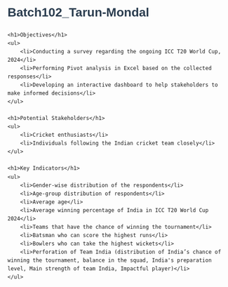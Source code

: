 # Batch102_Tarun-Mondal
<!DOCTYPE html>
<html lang="en">
<head>
    <meta charset="UTF-8">
    <meta name="viewport" content="width=device-width, initial-scale=1.0">
    <title>ICC T20 World Cup 2024 Survey</title>
    <style>
        body {
            font-family: Arial, sans-serif;
            line-height: 1.6;
            margin: 20px;
        }
        h1 {
            color: #2c3e50;
        }
        ul {
            list-style-type: none;
            padding: 0;
        }
        li {
            margin-bottom: 10px;
        }
    </style>
</head>
<body>

    <h1>Objectives</h1>
    <ul>
        <li>Conducting a survey regarding the ongoing ICC T20 World Cup, 2024</li>
        <li>Performing Pivot analysis in Excel based on the collected responses</li>
        <li>Developing an interactive dashboard to help stakeholders to make informed decisions</li>
    </ul>

    <h1>Potential Stakeholders</h1>
    <ul>
        <li>Cricket enthusiasts</li>
        <li>Individuals following the Indian cricket team closely</li>
    </ul>

    <h1>Key Indicators</h1>
    <ul>
        <li>Gender-wise distribution of the respondents</li>
        <li>Age-group distribution of respondents</li>
        <li>Average age</li>
        <li>Average winning percentage of India in ICC T20 World Cup 2024</li>
        <li>Teams that have the chance of winning the tournament</li>
        <li>Batsman who can score the highest runs</li>
        <li>Bowlers who can take the highest wickets</li>
        <li>Perforation of Team India (distribution of India’s chance of winning the tournament, balance in the squad, India's preparation level, Main strength of team India, Impactful player)</li>
    </ul>

</body>
</html>

